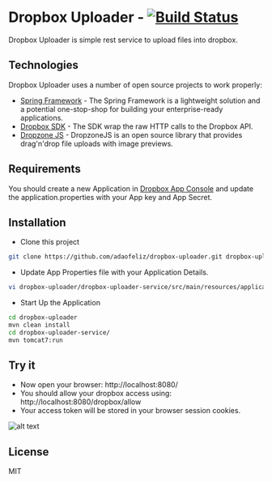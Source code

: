 Dropbox Uploader - [![Build Status](https://travis-ci.org/adaofeliz/dropbox-uploader.png)](https://travis-ci.org/adaofeliz/dropbox-uploader)
=========

Dropbox Uploader is simple rest service to upload files into dropbox.

Technologies
----
Dropbox Uploader uses a number of open source projects to work properly:

* [Spring Framework] - The Spring Framework is a lightweight solution and a potential one-stop-shop for building your enterprise-ready applications.
* [Dropbox SDK] - The SDK wrap the raw HTTP calls to the Dropbox API.
* [Dropzone JS] - DropzoneJS is an open source library that provides drag'n'drop file uploads with image previews.

Requirements
----
You should create a new Application in [Dropbox App Console] and update the application.properties with your App key and App Secret. 


Installation
--------------
* Clone this project
```sh
git clone https://github.com/adaofeliz/dropbox-uploader.git dropbox-uploader
```

* Update App Properties file with your Application Details.

```sh
vi dropbox-uploader/dropbox-uploader-service/src/main/resources/application.properties
```
* Start Up the Application
```sh
cd dropbox-uploader
mvn clean install
cd dropbox-uploader-service/
mvn tomcat7:run
```

Try it
--------------
- Now open your browser: http://localhost:8080/
- You should allow your dropbox access using: http://localhost:8080/dropbox/allow
- Your access token will be stored in your browser session cookies.

![alt text](https://photos-6.dropbox.com/t/1/AAB2wCY5uaKCgNqkox812fTM3MZLaAOkUb93x0W_uJhutg/12/32917797/png/1024x768/3/1413831600/0/2/Screenshot%202014-10-20%2018.49.05.png/nneAP3cnfzqeSA3lBoPuud2XCF77lAO7AowbDv_EeQo)

License
----

MIT

[Spring Framework]:http://docs.spring.io/spring-framework/docs/4.1.1.RELEASE/spring-framework-reference/html/
[Dropbox SDK]:https://www.dropbox.com/developers/core/sdks/java
[Dropzone JS]:http://www.dropzonejs.com/
[Dropbox App Console]:https://www.dropbox.com/developers/apps
